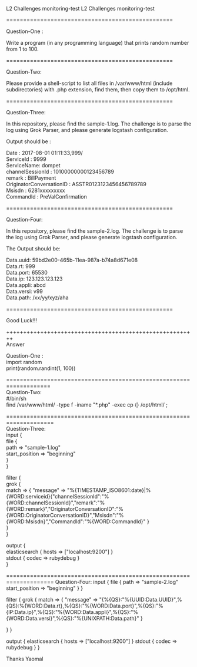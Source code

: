 L2 Challenges monitoring-test
L2 Challenges monitoring-test

=================================================

Question-One :

Write a program (in any programming language) that prints random number from 1 to 100.

=================================================

Question-Two:

Please provide a shell-script to list all files in /var/www/html (include subdirectories) with .php extension, find them, then copy them to /opt/html.

=================================================

Question-Three:

In this repository, please find the sample-1.log. The challenge is to parse the log using Grok Parser, and please generate logstash configuration.

Output should be :

Date : 2017-08-01 01:11:33,999/</br>
ServiceId : 9999</br>
ServiceName: dompet</br>
channelSessionId : 10100000000123456789</br>
remark : BillPayment</br>
OriginatorConversationID : ASSTR0123123456456789789</br>
Msisdn : 6281xxxxxxxxx</br>
CommandId : PreValConfirmation

=================================================

Question-Four:

In this repository, please find the sample-2.log. The challenge is to parse the log using Grok Parser, and please generate logstash configuration.

The Output should be:

Data.uuid: 59bd2e00-465b-11ea-987a-b74a8d671e08</br>
Data.rt: 999</br>
Data.port: 65530</br>
Data.ip: 123.123.123.123</br>
Data.appli: abcd</br>
Data.versi: v99</br>
Data.path: /xx/yy/xyz/aha</br>

=================================================

Good Luck!!!


++++++++++++++++++++++++++++++++++++++++++++++++++++++++</br>
Answer</br>

Question-One :</br>
import random</br>
print(random.randint(1, 100))

===================================================================</br>
Question-Two:</br>
#/bin/sh</br>
find /var/www/html/ -type f -iname "*.php" -exec cp {} /opt/html/ \;

====================================================================</br>
Question-Three:</br>
input {</br>
  file {</br>
    path => "sample-1.log"</br>
    start_position => "beginning"</br>
  }</br>
}</br>

filter {</br>
   grok {</br>
        match => { "message" => "%{TIMESTAMP_ISO8601:date}\|%{WORD:serviceid}\{\"channelSessionId\":\"%{WORD:channelSessionId}\",\"remark\":\"%</br>{WORD:remark}\",\"OriginatorConversationID\":\"%{WORD:OriginatorConversationID}\",\"Msisdn\":\"%{WORD:Msisdn}\",\"CommandId\":\"%{WORD:CommandId}" }</br>
   }</br>
}</br>

output {</br>
  elasticsearch { hosts => ["localhost:9200"] }</br>
  stdout { codec => rubydebug }</br>
}

====================================================================
Question-Four:
input {
  file {
    path => "sample-2.log"
    start_position => "beginning"
  }
}

filter {
   grok {
        match => { "message" => "{%{QS}:\"%{UUID:Data.UUID}\",%{QS}:%{WORD:Data.rt},%{QS}:\"%{WORD:Data.port}\",%{QS}:\"%{IP:Data.ip}\",%{QS}:\"%{WORD:Data.appli}\",%{QS}:\"%{WORD:Data.versi}\",%{QS}:\"%{UNIXPATH:Data.path}" }

   }
}

output {
  elasticsearch { hosts => ["localhost:9200"] }
  stdout { codec => rubydebug }
}

Thanks
Yaomal
